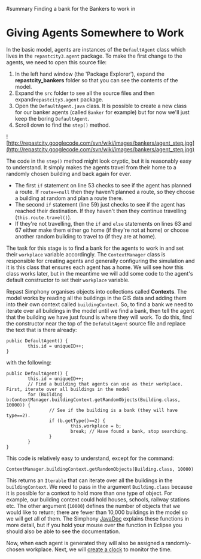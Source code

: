 ﻿#summary Finding a bank for the Bankers to work in

# Giving Agents Somewhere to Work #

In the basic model, agents are instances of the `DefaultAgent` class which lives in the `repastcity3.agent` package. To make the first change to the agents, we need to open this source file:

  1. In the left hand window (the 'Package Explorer'), expand the **repastcity\_bankers** folder so that you can see the contents of the model.
  1. Expand the `src` folder to see all the source files and then expand```repastcity3.agent``` package.
  1. Open the `DefaultAgent.java` class. It is possible to create a new class for our banker agents (called `Banker` for example) but for now we'll just keep the boring `DefaultAgent`.
  1. Scroll down to find the `step()` method.

![http://repastcity.googlecode.com/svn/wiki/images/bankers/agent_step.jpg](http://repastcity.googlecode.com/svn/wiki/images/bankers/agent_step.jpg)

The code in the `step()` method might look cryptic, but it is reasonably easy to understand. It simply makes the agents travel from their home to a randomly chosen building and back again for ever.

  * The first `if` statement on line 53 checks to see if the agent has planned a route. If `route==null` then they haven't planned a route, so they choose a building at random and plan a route there.
  * The second `if` statement (line 59) just checks to see if the agent has reached their destination. If they haven't then they continue travelling (`this.route.travel()`).
  * If they're not travelling, then the `if` and `else` statements on lines 63 and 67 either make them either go home (if they're not at home) or choose another random building to travel to (if they are at home).

The task for this stage is to find a bank for the agents to work in and set their `workplace` variable accordingly. The `ContextManager` class is responsible for creating agents and generally configuring the simulation and it is this class that ensures each agent has a home. We will see how this class works later, but in the meantime we will add some code to the agent's default constructor to set their `workplace` variable.

Repast Simphony organises objects into collections called **Contexts**. The model works by reading all the buildings in the GIS data and adding them into their own context called `buildingContext`. So, to find a bank we need to iterate over all buildings in the model until we find a bank, then tell the agent that the building we have just found is where they will work. To do this, find the constructor near the top of the `DefatultAgent` source file and replace the text that is there already:

```
public DefaultAgent() {
        this.id = uniqueID++;
}
```

with the following:

```
public DefaultAgent() {
        this.id = uniqueID++;
        // Find a building that agents can use as their workplace. First, iterate over all buildings in the model
        for (Building b:ContextManager.buildingContext.getRandomObjects(Building.class, 10000)) {
                // See if the building is a bank (they will have type==2).
                if (b.getType()==2) {
                        this.workplace = b;
                        break; // Have found a bank, stop searching.
                }
        }
}
```

This code is relatively easy to understand, except for the command:

```
ContextManager.buildingContext.getRandomObjects(Building.class, 10000)
```

This returns an `Iterable` that can iterate over all the buildings in the `buildingContext`. We need to pass in the argument `Building.class` because it is possible for a context to hold more than one type of object. For example, our building context could hold houses, schools, railway stations etc. The other argument (`10000`) defines the number of objects that we would like to return; there are fewer than 10,000 buildings in the model so we will get all of them. The Simphony [JavaDoc](http://repast.sourceforge.net/docs/api.zip) explains these functions in more detail, but if you hold your mouse over the function in Eclipse you should also be able to see the documentation.

Now, when each agent is generated they will also be assigned a randomly-chosen workplace. Next, we will [create a clock](BankersClock.md) to monitor the time.